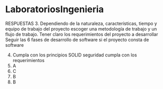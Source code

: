 # LaboratoriosIngenieria
RESPUESTAS
3. 
Dependiendo de la naturaleza, características, tiempo y equipo de trabajo del proyecto escoger una metodología de trabajo y un flujo de trabajo.
Tener claro los requerimientos del proyecto a desarrollar
Seguir las 6 fases de desarrollo de software si el proyecto consta de software

4. Cumpla con los principios SOLID
seguridad
cumpla con los requerimientos
5.  A
6.  C
7.  B
8.  B
